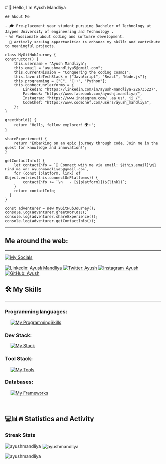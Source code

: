    
   <p align="left"><aside>
    # 👋 Hello, I'm Ayush Mandliya

    ## About Me
    
    - 🎓 Pre-placement year student pursuing Bachelor of Technology at Jaypee University of engineering and Technology .
    - 💻 Passionate about coding and software development.
    - 🚀 Actively seeking opportunities to enhance my skills and contribute to meaningful projects.
    
   </aside> 
   </p>
   


    class MyGitHubJourney {
    constructor() {
        this.username = "Ayush Mandliya";
        this.email = "ayushmandliya5@gmail.com";
        this.currentMission = "Conquering the coding cosmos";
        this.favoriteTechStack = ["JavaScript", "React", "Node.js"];
        this.programming = ["C", "C++", "Python"];
        this.connectOnPlatforms = {
            LinkedIn: "https://linkedin.com/in/ayush-mandliya-226735227",
            Facebook: "https://www.facebook.com/ayushjimandliya/",
            Instagram: "https://www.instagram.com/_.aa_ush._ji_/",
            CodeChef: "https://www.codechef.com/users/ayush_mandliya",
        };
    }

    greetWorld() {
        return "Hello, fellow explorer! 🌍✨";
    }

    shareExperience() {
        return "Embarking on an epic journey through code. Join me in the quest for knowledge and innovation!";
    }

    getContactInfo() {
        let contactInfo = `📧 Connect with me via email: ${this.email}\n🔗 Find me on: ayushmandliya5@gmail.com`;
        for (const [platform, link] of Object.entries(this.connectOnPlatforms)) {
            contactInfo += `\n   - [${platform}](${link})`;
        }
        return contactInfo;
      }
    }

    const adventurer = new MyGitHubJourney();
    console.log(adventurer.greetWorld());
    console.log(adventurer.shareExperience());
    console.log(adventurer.getContactInfo());

   
   -------------------
   
   ## Me around the web:
   -------------------
   [![My Socials](https://skillicons.dev/icons?i=linkedin,twitter,instagram,github,stackoverflow,devto,discord&perline=11)](https://skillicons.dev)
   &emsp;
   <br/><br/>
   <a href="https://www.linkedin.com/in/ayush-mandliya-226735227">
       ![Linkedin: Ayush Mandliya](https://img.shields.io/badge/-AyushMandliya-blue?style=flat-square&logo=Linkedin&logoColor=white)
   </a>
   <a href="https://twitter.com/ayushmandliya5">
       ![Twitter: Ayush](https://img.shields.io/twitter/follow/AyushMandliya?style=social)
   </a>
   <a href="https://www.instagram.com/047_pegasus/">
       ![Instagram: Ayush](https://img.shields.io/badge/-AyushMandliya-000?&logo=Instagram)
   </a>
   <a href="https://github.com/AyushMandliya">
       ![GitHub: Ayush](https://img.shields.io/github/followers/AyushMandliya?label=follow&style=social)
   </a>
   
   ## 🛠️ My Skills
   -------------------
   ### Programming languages:
   &emsp;
   [![My ProgrammingSkills](https://skillicons.dev/icons?i=cpp,js,c,java,py&perline=11)](https://skillicons.dev)
   
   ### Dev Stack:
   &emsp;
   [![My Stack](https://skillicons.dev/icons?i=react,redux,next,nodejs,tailwind,materialui,css,scss,html)](https://skillicons.dev)
   
   ### Tool Stack:
   &emsp;
   [![My Tools](https://skillicons.dev/icons?i=git,github,vscode,postman,powershell,netlify,replit,figma)](https://skillicons.dev)
   
   ### Databases:
   &emsp;
   [![My Frameworks](https://skillicons.dev/icons?i=mysql,sqlite,mongo&perline=11)](https://skillicons.dev)
   
   &emsp;
   
   ## 💻📊🔥 Statistics and Activity
      
   ###  Streak Stats
   <p><img align="left" src="https://github-readme-stats.vercel.app/api/top-langs?username=ayushmandliya&show_icons=true&locale=en&layout=compact" alt="ayushmandliya" /></p>

   <p>&nbsp;<img align="center" src="https://github-readme-stats.vercel.app/api?username=ayushmandliya&show_icons=true&locale=en" alt="ayushmandliya" /></p>
   
   <p><img align="center" src="https://github-readme-streak-stats.herokuapp.com/?user=ayushmandliya&" alt="ayushmandliya" /></p>
      
   <br>
   
